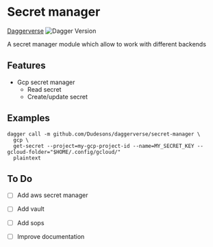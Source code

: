 # Secret manager

[Daggerverse](https://daggerverse.dev/mod/github.com/Dudesons/daggerverse/node)
![Dagger Version](https://img.shields.io/badge/dagger%20version-%3E=0.10.2-0f0f19.svg?style=flat-square)

A secret manager module which allow to work with different backends

## Features

* Gcp secret manager
  * Read secret
  * Create/update secret


## Examples

```shell
dagger call -m github.com/Dudesons/daggerverse/secret-manager \
  gcp \
  get-secret --project=my-gcp-project-id --name=MY_SECRET_KEY --gcloud-folder="$HOME/.config/gcloud/"
  plaintext
```

## To Do

- [ ] Add aws secret manager
- [ ] Add vault
- [ ] Add sops
- [ ] Improve documentation

